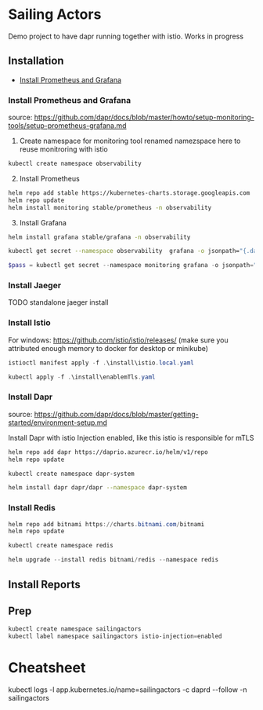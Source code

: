 # Sailing Actors

Demo project to have dapr running together with istio. Works in progress

## Installation

  - [Install Prometheus and Grafana](#install-prometheus-and-grafana)

### Install Prometheus and Grafana
source: https://github.com/dapr/docs/blob/master/howto/setup-monitoring-tools/setup-prometheus-grafana.md

1.  Create namespace for monitoring tool
renamed namezspace here to reuse monitroring with istio

```bash
kubectl create namespace observability
```

2. Install Prometheus

```bash
helm repo add stable https://kubernetes-charts.storage.googleapis.com
helm repo update
helm install monitoring stable/prometheus -n observability 
```

3. Install Grafana

```bash
helm install grafana stable/grafana -n observability 
```


```bash
kubectl get secret --namespace observability  grafana -o jsonpath="{.data.admin-password}" | base64 --decode ; echo
```

```powershell
$pass = kubectl get secret --namespace monitoring grafana -o jsonpath="{.data.admin-password}"; [Text.Encoding]::Utf8.GetString([Convert]::FromBase64String($pass));
```

### Install Jaeger
TODO standalone jaeger install

### Install Istio
For windows: https://github.com/istio/istio/releases/
(make sure you attributed enough memory to docker for desktop or minikube)
```powershell
istioctl manifest apply -f .\install\istio.local.yaml

kubectl apply -f .\install\enablemTls.yaml
```

### Install Dapr
source: https://github.com/dapr/docs/blob/master/getting-started/environment-setup.md

Install Dapr with istio Injection enabled, like this istio is responsible for mTLS
```bash
helm repo add dapr https://daprio.azurecr.io/helm/v1/repo
helm repo update

kubectl create namespace dapr-system

helm install dapr dapr/dapr --namespace dapr-system   
```

### Install Redis
```powershell
helm repo add bitnami https://charts.bitnami.com/bitnami
helm repo update

kubectl create namespace redis

helm upgrade --install redis bitnami/redis --namespace redis
```

## Install Reports

## Prep
```powershell
kubectl create namespace sailingactors
kubectl label namespace sailingactors istio-injection=enabled
```



# Cheatsheet
kubectl logs  -l app.kubernetes.io/name=sailingactors -c daprd --follow -n sailingactors

